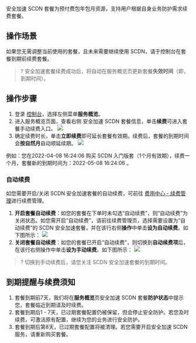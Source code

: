 安全加速 SCDN 套餐为预付费包年包月资源，支持用户根据自身业务防护需求续费套餐。

## 操作场景

如果您无需调整当前使用的套餐，且未来需要继续使用 SCDN，请于控制台在套餐到期前续费套餐。

> ? 安全加速套餐续费成功后，将自动在服务概览页更新套餐**失效时间**（即，到期时间）。

## 操作步骤

1. 登录 [控制台](https://console.cloud.tencent.com/cdn)，选择左侧菜单**服务概览**。
2. 进入服务概览页面，查看右侧 安全加速 SCDN 套餐信息，单击**续费**可进入套餐手动续费入口。
   ![](https://qcloudimg.tencent-cloud.cn/raw/00cb557e713f41476e353b6fa69e21f4.jpg)
3. 确定续费时长，单击**立即续费**即可延长套餐有效期。续费后，套餐的到期时间会**按自然月**自动顺延续期。
   ![](https://qcloudimg.tencent-cloud.cn/raw/50a521a819cf249c4cfc3a17224028ca.jpg)

例如：您在2022-04-08 16:24:06 购买 SCDN 入门版套（1个月有效期），续费一个月，套餐新的到期时间为：2022-05-08 16:24:06 。

### 自动续费

如您需要开启/关闭 SCDN 安全加速套餐的自动续费，可前往 [费用中心 - 续费管理](https://console.cloud.tencent.com/account/renewal)进行续费管理。

1. **开启套餐自动续费**：如您的套餐在下单时未勾选“自动续费”，则“自动续费”为关闭状态。如您需开启“自动续费”，请前往续费管理页，选择需要设置为“自动续费”的 SCDN 安全加速套餐，并在该行右侧**操作**中单击**设为自动续费**。如下图所示：
![](https://qcloudimg.tencent-cloud.cn/raw/e9f93de22c18de493d1e37d03023b8fb.jpg)
2. **关闭套餐自动续费**：如您的套餐已开启“自动续费”，则切换到**自动续费项**后，在该行右侧操作中单击**设为手动续费**。如下图所示：
![](https://qcloudimg.tencent-cloud.cn/raw/c15f5e152c61dcb1717f96ade18a7b97.jpg)

>? 切换到手动续费后，请您关注 SCDN 安全加速套餐的到期时间。

## 到期提醒与续费须知

1. 套餐到期前7天，我们将在**服务概览**页安全加速 SCDN 套餐**防护状态**中提示您，套餐临近到期请及时续费。
2. 套餐到期后1 - 7天，已过期套餐配置仍被保留，但会停止安全防护。若您及时续费，可激活原有配置，继续为您的业务进行安全防护。
3. 套餐到期后第8天，已过期套餐配置将被清理。若您需要开启安全加速 SCDN 服务，请重新购买套餐。
